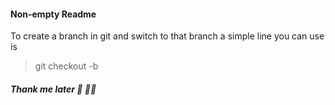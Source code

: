 #### Non-empty Readme

To create a branch in git and switch to that branch a simple line you can use is
> git checkout -b <newbranch>

##### Thank me later 💯 🤷‍♂️
